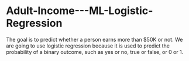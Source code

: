 # Adult-Income---ML-Logistic-Regression
The goal is to predict whether a person earns more than $50K or not.  We are going to use logistic regression because it is used to predict the probability of a binary outcome, such as yes or no, true or false, or 0 or 1.
